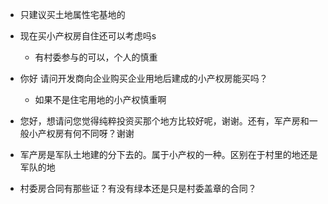 - 只建议买土地属性宅基地的

- 现在买小产权房自住还可以考虑吗s
  - 有村委参与的可以，个人的慎重

- 你好 请问开发商向企业购买企业用地后建成的小产权房能买吗？
  - 如果不是住宅用地的小产权慎重啊


- 您好，想请问您觉得纯粹投资买那个地方比较好呢，谢谢。还有，军产房和一般小产权房有何不同呀？谢谢
 - 军产房是军队土地建的分下去的。属于小产权的一种。区别在于村里的地还是军队的地

- 村委房合同有那些证？有没有绿本还是只是村委盖章的合同？